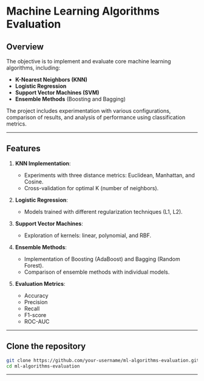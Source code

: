 # Machine Learning Algorithms Evaluation

## Overview

The objective is to implement and evaluate core machine learning algorithms, including:

- **K-Nearest Neighbors (KNN)**
- **Logistic Regression**
- **Support Vector Machines (SVM)**
- **Ensemble Methods** (Boosting and Bagging)

The project includes experimentation with various configurations, comparison of results, and analysis of performance using classification metrics.

---

## Features

1. **KNN Implementation**:
   - Experiments with three distance metrics: Euclidean, Manhattan, and Cosine.
   - Cross-validation for optimal K (number of neighbors).

2. **Logistic Regression**:
   - Models trained with different regularization techniques (L1, L2).

3. **Support Vector Machines**:
   - Exploration of kernels: linear, polynomial, and RBF.

4. **Ensemble Methods**:
   - Implementation of Boosting (AdaBoost) and Bagging (Random Forest).
   - Comparison of ensemble methods with individual models.

5. **Evaluation Metrics**:
   - Accuracy
   - Precision
   - Recall
   - F1-score
   - ROC-AUC

---





## Clone the repository

```bash
git clone https://github.com/your-username/ml-algorithms-evaluation.git
cd ml-algorithms-evaluation
```



---

